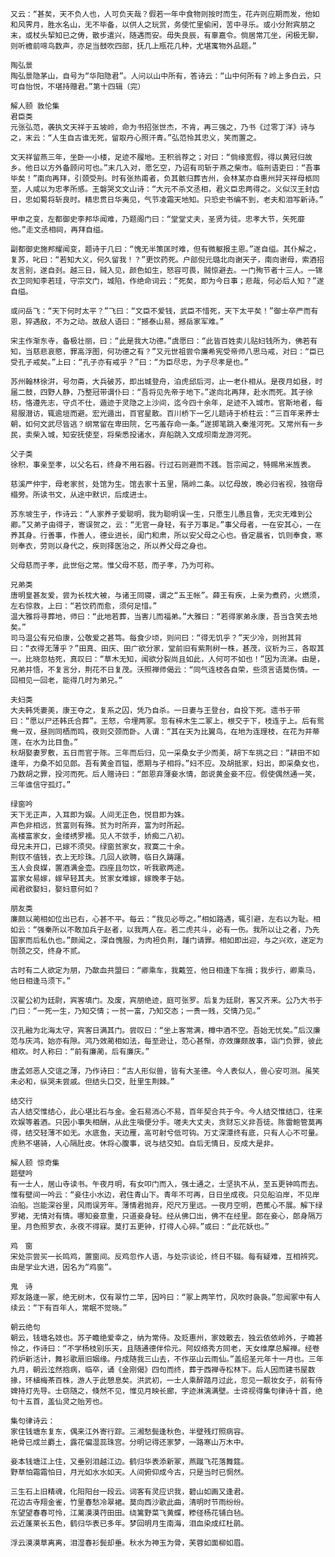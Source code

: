 <!-- { "loadSidebar": true } -->
	又云：“甚矣，天不负人也，人可负天哉？假若一年中食物则按时而生，花卉则应期而发，他如和风霁月，胜水名山，无不毕备，以供人之玩赏，务使忙里偷闲，苦中寻乐。或小分附宾朋之末，或杖头挈知已之俦，散步遣兴，随遇而安。毋失良辰，有辜嘉令。倘居常兀坐，闲极无聊，则听檐前啼鸟数声，亦足当鼓吹四部，抚几上瓶花几种，尤堪寓物外品题。”　 
	
	陶弘景 
	陶弘景隐茅山，自号为“华阳隐君”。人问以山中所有，答诗云：“山中何所有？岭上多白云，只可自怡悦，不堪持赠君。”第十四辑（完） 
	
	解人颐 敦伦集
	君臣类 
	元张弘范，袭执文天祥于五坡岭，命为书招张世杰，不肯，再三强之，乃书《过零丁洋》诗与之，末云：“人生自古谁无死，留取丹心照汗青。”弘范怜其忠义，笑而置之。 
	
	文天祥留燕三年，坐卧一小楼，足迹不履地。王积翁荐之；对曰：“倘缘宽假，得以黄冠归故乡。他日以方外备顾问可也。”末几入对，愿乞空，乃诏有司斩于燕之柴市。临刑语吏曰：“吾事毕矣！”南向再拜，引颈受刑。时有张热甫者，负其骸归葬吉州，会林某亦自惠州舁天祥母柩同至，人咸以为忠孝所感。王磐哭文文山诗：“大元不杀文丞相，君义臣忠两得之。义似汉王封齿日，忠如蜀将斩良时。精忠贯日华夷见，气节凌霜天地知。只恐史书编不到，老夫和泪写新诗。” 
	
	甲申之变，左都御史李邦华闻难，乃题阁门曰：“堂堂丈夫，圣贤为徒。忠孝大节，矢死靡他。”走文丞相祠，再拜自缢。 
	
	副都御史施邦耀闻变，题诗于几曰：“愧无半策匡时难，但有微躯报主恩。”遂自缢。其仆解之，复苏，叱曰：“若知大义，何久留我！？”更饮药死。户部倪元璐北向谢天子，南向谢母，索酒招友言别，遂自刭。越三日，贼入见，颜色如生，怒容可畏，贼惊避去。一门殉节者十三人。一锦衣卫同知李若珪，守宗文门，城陷，作绝命词云：“死矣，即为今日事；悲哉，何必后人知？”遂自缢。 
	
	或问岳飞：“天下何时太平？”飞曰：“文臣不爱钱，武臣不惜死，天下太平矣！”御士卒严而有恩，猝遇敌，不为之动。故敌人语曰：“撼泰山易，撼岳家军难。” 
	
	宋主作渐东寺，备极壮丽，曰：“此是我大功德。”虞愿曰：“此皆百姓卖儿贴妇钱所为，佛若有知，当慈悲哀愍，罪高浮图，何功德之有？”又元世祖尝令廉希宪受帝师八思马戒，对曰：“臣已受孔子戒矣。”上曰：“孔子亦有戒乎？”曰：“为臣尽忠，为子尽孝是也。” 
	
	苏州翰林徐洴，号勿斋，大兵破苏，即出城登舟，泊虎邱后河，止一老仆相从。是夜月如昼，时届二鼓，四野人静，乃整冠带谓仆曰：“吾将见先帝于地下。”遂向北再拜，赴水而死。其子徐枋，恪遵先志，守贞不仕，遁迹于灵隐之上沙间，迄今四十余年，足迹不入城市。官斯地者，每易服潜访，辄逾垣而避。宏光遁出，百官星散。百川桥下一乞儿题诗于桥柱云：“三百年来养士朝，如何文武尽皆逃？纲常留在卑田院，乞丐羞存命一条。”遂掷笔跳入秦淮河死。又常州有一乡民，卖柴入城，知安抚使至，将柴悉投诸水，弃船跳入文成坝南龙游河死。 
	
	父子类 
	徐积，事亲至孝，以父名石，终身不用石器。行过石则避而不践。哲宗闻之，特赐帛米旌表。 
	
	慈溪严仲宇，母老家贫，处馆为生。馆去家十五里，隔岭二条。以忆母故，晚必归省视，独宿母榻旁。所读书文，从途中默识，后成进士。 
	
	苏东坡生子，作诗云：“人家养子爱聪明，我为聪明误一生，只愿生儿愚且鲁，无灾无难到公卿。”又弟子由得子，寄误贺之，云：“无官一身轻，有子万事足。”事父母者，一在安其心，一在养其身。行善事，作善人，德业进长，闺门和肃，所以安父母之心也。昏定晨省，饥则奉食，寒则奉衣，劳则以身代之，疾则择医治之，所以养父母之身也。 
	
	父母慈而子孝，此世俗之常。惟父母不慈，而子孝，乃为可称。　 
	
	兄弟类 
	唐明皇甚友爱，尝为长枕大被，与诸王同寝，谓之“五王帐”。薛王有疾，上亲为煮药，火燃须，左右惊救，上曰：“若饮药而愈，须何足惜。” 
	温大雅将寻葬地，师曰：“此地若葬，当害儿而福弟。”大雅曰：“若得家弟永康，吾当含笑去地矣。” 
	司马温公有兄伯康，公敬爱之甚笃。每食少顷，则问曰：“得无饥乎？”天少冷，则拊其背曰：“衣得无薄乎？”田真、田庆、田广欲分家，堂前旧有紫荆树一株，甚茂，议析为三，各取其一。比晓忽枯死，真叹曰：“草木无知，闻欲分裂尚且如此，人何可不如也！”因为流涕。由是，兄弟并悟，不复言分，荆花不日复茂。沃照禅师偈云：“同气连枝各自荣，些须言语莫伤情。一回相见一回老，能得几时为弟兄。” 
	
	夫妇类 
	大夫韩凭妻美，康王夺之，复系之囚，凭乃自杀。一日妻与王登台，自投下死。遗书于带曰：“愿以尸还韩氏合葬”。王怒，令埋两冢。忽有梓木生二冢上，根交于下，枝连于上。后有鸳鸯一双，昼则同栖而鸣，夜则交颈而卧。人谓：“其在天为比翼鸟，在地为连理枝，在花为并蒂莲，在水为比目鱼。” 
	秋胡娶妻罗敷，五日而官于陈。三年而后归，见一采桑女子少而美，胡下车挑之曰：“耕田不如逢年，力桑不如见郎。吾有黄金百镒，愿期与子相将。”妇不应。及胡抵家，妇出，即采桑女也，乃数胡之罪，投河而死。后人赠诗曰：“郎恩弃薄妾水情，郎说黄金妾不应。假使偶然通一笑，三年谁信守孤灯。” 
	
	绿窗吟 
	天下无正声，入耳即为娱。人间无正色，悦目即为姝。 
	声色非相远，贫富则有殊。贫为时所弃，富为时所起。 
	高楼富家女，金缕绣罗襦。见人不敛手，娇痴二八初。 
	母兄未开口，已嫁不须臾。绿窗贫家女，寂寞二十余。 
	荆钗不值钱，衣上无珍珠。几回人欲聘，临日久踌躇。 
	玉人会良媒，置酒满金壶。四座且勿饮，听我歌两途。 
	富家女易嫁，嫁早轻其夫。贫家女难嫁，嫁晚孝于姑。 
	闻君欲娶妇，娶妇意何如？ 
	
	朋友类 
	廉颇以蔺相如位出已右，心甚不平。每云：“我见必辱之。”相如路遇，辄引避，左右以为耻。相如云：“强秦所以不敢加兵于赵者，以我两人在。若二虎共斗，必有一伤。我所以让之者，乃先国家而后私仇也。”颇闻之，深自愧服，为肉袒负荆，踵门请罪。相如即出迎，与之兴欢，遂定为刎颈之交，终身不贰。 
	
	古时有二人欲定为朋，乃歃血共盟曰：“卿乘车，我戴笠，他日相逢下车揖；我步行，卿乘马，他日相逢马须下。” 
	
	汉翟公初为廷尉，宾客填门。及废，宾朋绝迹，庭可张罗。后复为廷尉，客又齐来。公乃大书于门曰：“一死一生，乃知交情；一贫一富，乃知交态；一贵一贱，交情乃见。” 
	
	汉孔融为北海太守，宾客日满其门。尝叹曰：“坐上客常满，樽中酒不空。吾始无忧矣。”后汉廉范与庆鸿，始亦有隙。鸿乃效蔺相如法，每至逊让，范心甚惭，亦效廉颇故事，诣门负罪，彼此相欢。时人称曰：“前有廉蔺，后有廉庆。” 
	
	唐孟郊恶人交谊之薄，乃作诗曰：“古人形似兽，皆有大圣德。今人表似人，兽心安可测。虽笑未必和，纵哭未尝戚。但结头口交，肚里生荆棘。” 
	
	结交行 
	古人结交惟结心，此心堪比石与金。金石易消心不易，百年契合共于今。今人结交惟结口，往来欢娱等着酒。只因小事失相酬，从此生嗔便分手。嗟夫大丈夫，贪财忘义非吾徒。陈雷鲍管莫再得，结交轻薄不如无。水底鱼，天边雁，高可射兮低可钩。万丈深潭终有底，只有人心不可量。虎熟不堪骑，人心隔肚皮。休将心腹事，说与结交知。自后无情日，反成大是非。 
	
	解人颐 惊奇集
	题壁吟 
	有一士人，居山寺读书。午夜月明，有女叩门而入，强士通之，士坚执不从，至五更钟鸣而去。惟有壁间一吟云：“妾住小水边，君住青山下。青年不可再，日日坐成夜。只见船泊岸，不见岸泊船。岂能深谷里，风雨误芳年。薄情君抛弃，咫尺万里远。一夜月空明，芭蕉心不展。解下绿罗裙，无情对有情。哪知妾意重，只道妾身轻。经从佛口出，佛不在经里。郎在妾心，郎身隔万里。月色照罗衣，永夜不得寐。莫打五更钟，打得人心碎。”或曰：“此花妖也。” 
	
	鸡　窗 
	宋处宗尝买一长鸣鸡，置窗间。反鸡忽作人语，与处宗谈论，终日不辍。每有疑难，互相辨究。由是学业大进，因名为“鸡窗”。 
	
	鬼　诗 
	郑友路逢一冢，绝无树木，仅有翠竹二竿，因吟曰：“冢上两竿竹，风吹时袅袅。”忽闻冢中有人续云：“下有百年人，常眠不觉晓。”　 
	
	朝云绝句 
	朝云，钱塘名妓也。苏子瞻绝爱幸之，纳为常侍。及贬惠州，家妓散去，独云依依岭外，子瞻甚怜之，作诗曰：“不学杨枝别乐天，且随通德伴伶元。阿奴络秀方同老，天女维摩总解禅。经卷药炉新活计，舞衫歌扇旧姻缘。丹成随我三山去，不作巫山云雨仙。”盖绍圣元年十一月也。三年九月，朝云泫然抱病，临卒，诵《金刚偈》四句而终，葬于西禅寺松林下。后人因而建书屋数掾，环植梅茶百株，游人于此憩息矣。洪武初，一士人乘醉踏月过此，忽见一靓妆女子，前有侍婢持灯先导。士窃随之，倏然不见，惟见月映长廊，字迹淋漓满壁。士谛视得集句律诗十首，绝句十五首，盖仙灵之贻芳也。 
	
	集句律诗云： 
	家住钱塘东复东，偶来江外寄行踪。三湘愁鬓逢秋色，半壁残灯照病容。 
	艳骨已成兰麝土，露花偏湿蕊珠宫。分明记得还家梦，一路寒山万木中。 
	
	妾本钱塘江上住，又垂别泪越江边。鹤归华表添新冢，燕蹴飞花落舞筵。 
	野草怕霜霜怕日，月光如水水如天。人间俯仰成今古，只是当时已惘然。 
	
	三生石上旧精魂，化阳阳台一段云。词客有灵应识我，碧山如画又逢君。 
	花边古寺翔金雀，竹里春愁冷翠裙。莫向西沙歌此曲，清明时节雨纷纷。
	东望望春春可怜，江蓠漠漠荇田田。绕篱野菜飞黄蝶，糁径杨花铺白毡。 
	云近蓬莱长五色，鹤归华表已多年。梦回明月生南海，泪血染成红杜鹃。 
	
	浮云漠漠草离离，泪湿春衫鬓却垂。秋水为神玉为骨，芙蓉如面柳如眉。 
